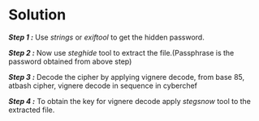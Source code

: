 # Solution

**_Step 1 :_** Use _strings_ or _exiftool_ to get the hidden password.

**_Step 2 :_** Now use _steghide_ tool to extract the file.(Passphrase is the password obtained from above step)

**_Step 3 :_** Decode the cipher by applying  vignere decode, from base 85, atbash cipher, vignere decode in sequence in cyberchef

**_Step 4 :_** To obtain the key for vignere decode apply _stegsnow_ tool to the extracted file.
